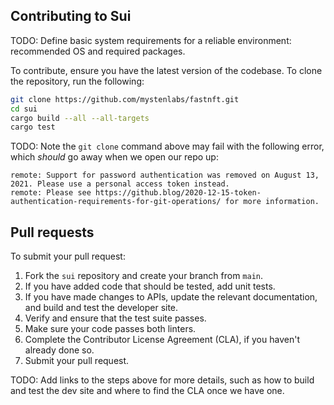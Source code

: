 ## Contributing to Sui

TODO: Define basic system requirements for a reliable environment: recommended OS and required packages.

To contribute, ensure you have the latest version of the codebase. To clone the repository, run the following:
```bash
git clone https://github.com/mystenlabs/fastnft.git
cd sui
cargo build --all --all-targets
cargo test
```
TODO: Note the `git clone` command above may fail with the following error, which *should* go away when we open our repo up:

```
remote: Support for password authentication was removed on August 13, 2021. Please use a personal access token instead.
remote: Please see https://github.blog/2020-12-15-token-authentication-requirements-for-git-operations/ for more information.
```

## Pull requests

To submit your pull request:

1. Fork the `sui` repository and create your branch from `main`.
2. If you have added code that should be tested, add unit tests.
3. If you have made changes to APIs, update the relevant documentation, and build and test the developer site.
4. Verify and ensure that the test suite passes.
5. Make sure your code passes both linters.
6. Complete the Contributor License Agreement (CLA), if you haven't already done so.
7. Submit your pull request.

TODO: Add links to the steps above for more details, such as how to build and test the dev site and where to find the CLA once we have one.
